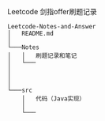 Leetcode 剑指offer刷题记录
```
Leetcode-Notes-and-Answer
│   README.md
│      
└───Notes
│   │   刷题记录和笔记
│   └───
│       
│       
│   
└───src
    │   代码（Java实现）
    │   
    └───
```
